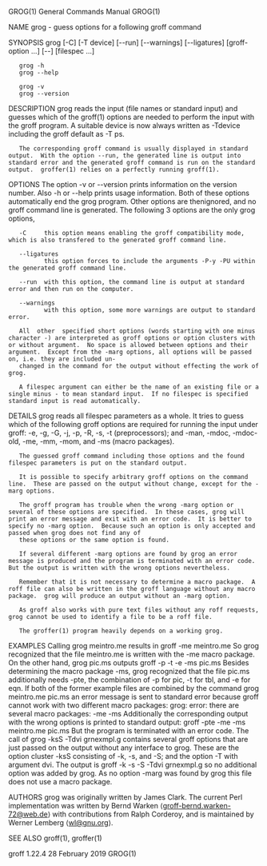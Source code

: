 GROG(1)                                                                                                                                         General Commands Manual                                                                                                                                         GROG(1)

NAME
       grog - guess options for a following groff command

SYNOPSIS
       grog [-C] [-T device] [--run] [--warnings] [--ligatures] [groff-option ...] [--] [filespec ...]

       grog -h
       grog --help

       grog -v
       grog --version

DESCRIPTION
       grog reads the input (file names or standard input) and guesses which of the groff(1) options are needed to perform the input with the groff program.  A suitable device is now always written as -Tdevice including the groff default as -T ps.

       The corresponding groff command is usually displayed in standard output.  With the option --run, the generated line is output into standard error and the generated groff command is run on the standard output.  groffer(1) relies on a perfectly running groff(1).

OPTIONS
       The option -v or --version prints information on the version number.  Also -h or --help prints usage information.  Both of these options automatically end the grog program.  Other options are thenignored, and no groff command line is generated.  The following 3 options are the only grog options,

       -C     this option means enabling the groff compatibility mode, which is also transfered to the generated groff command line.

       --ligatures
              this option forces to include the arguments -P-y -PU within the generated groff command line.

       --run  with this option, the command line is output at standard error and then run on the computer.

       --warnings
              with this option, some more warnings are output to standard error.

       All  other  specified short options (words starting with one minus character -) are interpreted as groff options or option clusters with or without argument.  No space is allowed between options and their argument.  Except from the -marg options, all options will be passed on, i.e. they are included un‐
       changed in the command for the output without effecting the work of grog.

       A filespec argument can either be the name of an existing file or a single minus - to mean standard input.  If no filespec is specified standard input is read automatically.

DETAILS
       grog reads all filespec parameters as a whole.  It tries to guess which of the following groff options are required for running the input under groff: -e, -g, -G, -j, -p, -R, -s, -t (preprocessors); and -man, -mdoc, -mdoc-old, -me, -mm, -mom, and -ms (macro packages).

       The guessed groff command including those options and the found filespec parameters is put on the standard output.

       It is possible to specify arbitrary groff options on the command line.  These are passed on the output without change, except for the -marg options.

       The groff program has trouble when the wrong -marg option or several of these options are specified.  In these cases, grog will print an error message and exit with an error code.  It is better to specify no -marg option.  Because such an option is only accepted and passed when grog does not find any of
       these options or the same option is found.

       If several different -marg options are found by grog an error message is produced and the program is terminated with an error code.  But the output is written with the wrong options nevertheless.

       Remember that it is not necessary to determine a macro package.  A roff file can also be written in the groff language without any macro package.  grog will produce an output without an -marg option.

       As groff also works with pure text files without any roff requests, grog cannot be used to identify a file to be a roff file.

       The groffer(1) program heavily depends on a working grog.

EXAMPLES
       Calling
              grog meintro.me
       results in
              groff -me meintro.me
       So grog recognized that the file meintro.me is written with the -me macro package.
       On the other hand,
              grog pic.ms
       outputs
              groff -p -t -e -ms pic.ms
       Besides determining the macro package -ms, grog recognized that the file pic.ms additionally needs -pte, the combination of -p for pic, -t for tbl, and -e for eqn.
       If both of the former example files are combined by the command
              grog meintro.me pic.ms
       an error message is sent to standard error because groff cannot work with two different macro packages:
              grog: error: there are several macro packages: -me -ms
       Additionally the corresponding output with the wrong options is printed to standard output:
              groff -pte -me -ms meintro.me pic.ms
       But the program is terminated with an error code.  The call of
              grog -ksS -Tdvi grnexmpl.g
       contains several groff options that are just passed on the output without any interface to grog.  These are the option cluster -ksS consisting of -k, -s, and -S; and the option -T with argument dvi.  The output is
              groff -k -s -S -Tdvi grnexmpl.g
       so no additional option was added by grog.  As no option -marg was found by grog this file does not use a macro package.

AUTHORS
       grog was originally written by James Clark.  The current Perl implementation was written by Bernd Warken ⟨groff-bernd.warken-72@web.de⟩ with contributions from Ralph Corderoy, and is maintained by Werner Lemberg ⟨wl@gnu.org⟩.

SEE ALSO
       groff(1), groffer(1)

groff 1.22.4                                                                                                                                        28 February 2019                                                                                                                                            GROG(1)
